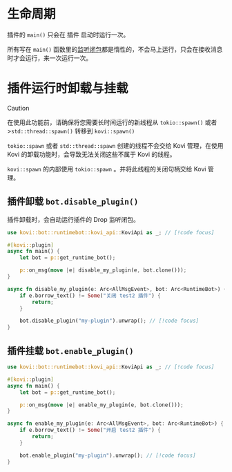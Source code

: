 # 生命周期

插件的 `main()` 只会在 插件 启动时运行一次。

所有写在 `main()` 函数里的[监听闭包](onevent)都是惰性的，不会马上运行，只会在接收消息时才会运行，来一次运行一次。

# 插件运行时卸载与挂载

> [!CAUTION]
>在使用此功能前，请确保将您需要长时间运行的新线程从 `tokio::spawn()` 或者 >`std::thread::spawn()` 转移到 `kovi::spawn()`
>
>`tokio::spawn` 或者 `std::thread::spawn` 创建的线程不会交给 Kovi 管理，在使用 Kovi 的卸载功能时，会导致无法关闭这些不属于 Kovi 的线程。

`kovi::spawn` 的内部使用 `tokio::spawn` 。并将此线程的关闭句柄交给 Kovi 管理。

## 插件卸载 `bot.disable_plugin()`

插件卸载时，会自动运行插件的 Drop 监听闭包。

```rust
use kovi::bot::runtimebot::kovi_api::KoviApi as _; // [!code focus]

#[kovi::plugin]
async fn main() {
    let bot = p::get_runtime_bot();

    p::on_msg(move |e| disable_my_plugin(e, bot.clone()));
}

async fn disable_my_plugin(e: Arc<AllMsgEvent>, bot: Arc<RuntimeBot>) {
    if e.borrow_text() != Some("关闭 test2 插件") {
        return;
    }

    bot.disable_plugin("my-plugin").unwrap(); // [!code focus]
}
```

## 插件挂载 `bot.enable_plugin()`

```rust
use kovi::bot::runtimebot::kovi_api::KoviApi as _; // [!code focus]

#[kovi::plugin]
async fn main() {
    let bot = p::get_runtime_bot();

    p::on_msg(move |e| enable_my_plugin(e, bot.clone()));
}

async fn enable_my_plugin(e: Arc<AllMsgEvent>, bot: Arc<RuntimeBot>) {
    if e.borrow_text() != Some("开启 test2 插件") {
        return;
    }

    bot.enable_plugin("my-plugin").unwrap(); // [!code focus]
}
```
